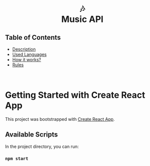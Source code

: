 <h1 align="center">
  🎶<br>Music API
</h1>

## Table of Contents
  * [Description](#description)
  * [Used Languages](#used-languages)
  * [How it works?](#works)
  * [Rules](#rules)
<br><br><br>


# Getting Started with Create React App

This project was bootstrapped with [Create React App](https://github.com/facebook/create-react-app).

## Available Scripts

In the project directory, you can run:

### `npm start`



